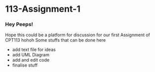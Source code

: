 # 113-Assignment-1

### Hey Peeps!
Hope this could be a platform for discussion for our first Assignment of CPT113 hohoh
Some stuffs that can be done here

<ul>
  <li>add text file for ideas</li>
  <li>add UML Diagram</li>
  <li>add and edit code</li>
  <li>finalise stuff</li>
</ul>
